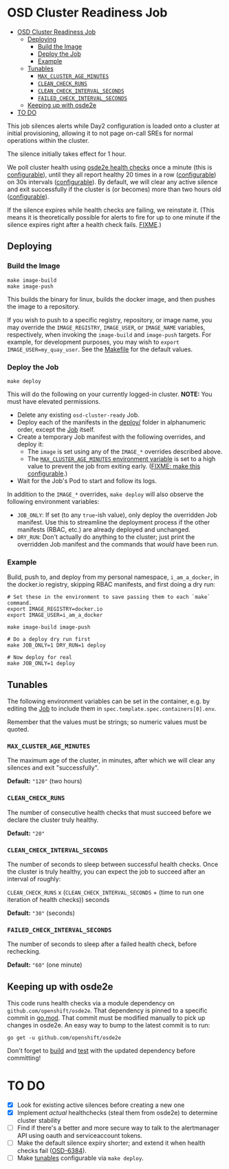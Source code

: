 # OSD Cluster Readiness Job

- [OSD Cluster Readiness Job](#osd-cluster-readiness-job)
  - [Deploying](#deploying)
    - [Build the Image](#build-the-image)
    - [Deploy the Job](#deploy-the-job)
    - [Example](#example)
  - [Tunables](#tunables)
    - [`MAX_CLUSTER_AGE_MINUTES`](#max_cluster_age_minutes)
    - [`CLEAN_CHECK_RUNS`](#clean_check_runs)
    - [`CLEAN_CHECK_INTERVAL_SECONDS`](#clean_check_interval_seconds)
    - [`FAILED_CHECK_INTERVAL_SECONDS`](#failed_check_interval_seconds)
  - [Keeping up with osde2e](#keeping-up-with-osde2e)
- [TO DO](#to-do)

This job silences alerts while Day2 configuration is loaded onto a cluster at initial provisioning, allowing it to not page on-call SREs for normal operations within the cluster.

The silence initially takes effect for 1 hour.

We poll cluster health using [osde2e health checks](https://github.com/openshift/osde2e/blob/041355675304a7aa371b7fbeea313001036feb75/pkg/common/cluster/clusterutil.go#L211)
once a minute (this is [configurable](#failed_check_interval_seconds)),
until they all report healthy 20 times in a row ([configurable](#clean_check_runs))
on 30s intervals ([configurable](#clean_check_interval_seconds)).
By default, we will clear any active silence and exit successfully if the cluster is (or becomes) more than two hours old ([configurable](#max_cluster_age_minutes)).

If the silence expires while health checks are failing, we reinstate it.
(This means it is theoretically possible for alerts to fire for up to one minute if the silence expires right after a health check fails. [FIXME](#to-do).)

## Deploying

### Build the Image

```
make image-build
make image-push
```

This builds the binary for linux, builds the docker image, and then pushes the image to a repository.

If you wish to push to a specific registry, repository, or image name, you may override the `IMAGE_REGISTRY`, `IMAGE_USER`, or `IMAGE_NAME` variables, respectively, when invoking the `image-build` and `image-push` targets.
For example, for development purposes, you may wish to `export IMAGE_USER=my_quay_user`.
See the [Makefile](Makefile) for the default values.

### Deploy the Job

```
make deploy
```

This will do the following on your currently logged-in cluster. **NOTE:** You must have elevated permissions.
- Delete any existing `osd-cluster-ready` Job.
- Deploy each of the manifests in the [deploy/](deploy) folder in alphanumeric order, except the [Job](deploy/60-osd-ready.Job.yaml) itself.
- Create a temporary Job manifest with the following overrides, and deploy it:
  - The `image` is set using any of the `IMAGE_*` overrides described above.
  - The [`MAX_CLUSTER_AGE_MINUTES` environment variable](#max_cluster_age_minutes) is set to a high value to prevent the job from exiting early. ([FIXME: make this configurable](#to-do).)
- Wait for the Job's Pod to start and follow its logs.

In addition to the `IMAGE_*` overrides, `make deploy` will also observe the following environment variables:
- `JOB_ONLY`: If set (to any `true`-ish value), only deploy the overridden Job manifest.
  Use this to streamline the deployment process if the other manifests (RBAC, etc.) are already deployed and unchanged.
- `DRY_RUN`: Don't actually do anything to the cluster; just print the overridden Job manifest and the commands that _would_ have been run.

### Example

Build, push to, and deploy from my personal namespace, `i_am_a_docker`, in the docker.io registry, skipping RBAC manifests, and first doing a dry run:

```
# Set these in the environment to save passing them to each `make` command.
export IMAGE_REGISTRY=docker.io
export IMAGE_USER=i_am_a_docker

make image-build image-push

# Do a deploy dry run first
make JOB_ONLY=1 DRY_RUN=1 deploy

# Now deploy for real
make JOB_ONLY=1 deploy
```

## Tunables
The following environment variables can be set in the container, e.g. by editing the [Job](deploy/60-osd-ready.Job.yaml) to include them in `spec.template.spec.containers[0].env`.

Remember that the values must be strings; so numeric values must be quoted.

### `MAX_CLUSTER_AGE_MINUTES`
The maximum age of the cluster, in minutes, after which we will clear any silences and exit "successfully".

**Default:** `"120"` (two hours)

### `CLEAN_CHECK_RUNS`
The number of consecutive health checks that must succeed before we declare the cluster truly healthy.

**Default:** `"20"`

### `CLEAN_CHECK_INTERVAL_SECONDS`
The number of seconds to sleep between successful health checks.
Once the cluster is truly healthy, you can expect the job to succeed after an interval of roughly:

`CLEAN_CHECK_RUNS` x (`CLEAN_CHECK_INTERVAL_SECONDS` + (time to run one iteration of health checks)) seconds

**Default:** `"30"` (seconds)

### `FAILED_CHECK_INTERVAL_SECONDS`
The number of seconds to sleep after a failed health check, before rechecking.

**Default:** `"60"` (one minute)

## Keeping up with osde2e
This code runs health checks via a module dependency on `github.com/openshift/osde2e`.
That dependency is pinned to a specific commit in [go.mod](go.mod).
That commit must be modified manually to pick up changes in osde2e.
An easy way to bump to the latest commit is to run:

```
go get -u github.com/openshift/osde2e
```

Don't forget to [build](#deploying-the-image) and [test](#deploying-the-job) with the updated dependency before committing!

# TO DO

- [x] Look for existing active silences before creating a new one
- [x] Implement _actual_ healthchecks (steal them from osde2e) to determine cluster stability
- [ ] Find if there's a better and more secure way to talk to the alertmanager API using oauth and serviceaccount tokens.
- [ ] Make the default silence expiry shorter; and extend it when health checks fail ([OSD-6384](https://issues.redhat.com/browse/OSD-6384)).
- [ ] Make [tunables](#tunables) configurable via `make deploy`.